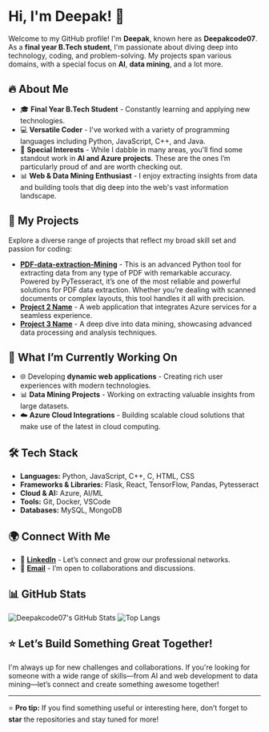 # Hi, I'm Deepak! 👋

Welcome to my GitHub profile! I'm **Deepak**, known here as **Deepakcode07**. As a **final year B.Tech student**, I'm passionate about diving deep into technology, coding, and problem-solving. My projects span various domains, with a special focus on **AI**, **data mining**, and a lot more.

## 🔥 About Me

- 🎓 **Final Year B.Tech Student** - Constantly learning and applying new technologies.
- 💻 **Versatile Coder** - I've worked with a variety of programming languages including Python, JavaScript, C++, and Java.
- 🌟 **Special Interests** - While I dabble in many areas, you'll find some standout work in **AI and Azure projects**. These are the ones I’m particularly proud of and are worth checking out.
- 📊 **Web & Data Mining Enthusiast** - I enjoy extracting insights from data and building tools that dig deep into the web's vast information landscape.

## 🚀 My Projects

Explore a diverse range of projects that reflect my broad skill set and passion for coding:

- **[PDF-data-extraction-Mining](#)** - This is an advanced Python tool for extracting data from any type of PDF with remarkable accuracy. Powered by PyTesseract, it’s one of the most reliable and powerful solutions for PDF data extraction. Whether you’re dealing with scanned documents or complex layouts, this tool handles it all with precision.
- **[Project 2 Name](#)** - A web application that integrates Azure services for a seamless experience.
- **[Project 3 Name](#)** - A deep dive into data mining, showcasing advanced data processing and analysis techniques.

## 🌱 What I’m Currently Working On

- 🌐 Developing **dynamic web applications** - Creating rich user experiences with modern technologies.
- 📊 **Data Mining Projects** - Working on extracting valuable insights from large datasets.
- ☁️ **Azure Cloud Integrations** - Building scalable cloud solutions that make use of the latest in cloud computing.

## 🛠️ Tech Stack

- **Languages:** Python, JavaScript, C++, C, HTML, CSS
- **Frameworks & Libraries:** Flask, React, TensorFlow, Pandas, Pytesseract
- **Cloud & AI:** Azure, AI/ML
- **Tools:** Git, Docker, VSCode
- **Databases:** MySQL, MongoDB

## 🌍 Connect With Me

- 💼 **[LinkedIn](https://www.linkedin.com/in/deepak-kumar-das-3402022b1)** - Let’s connect and grow our professional networks.
- 📧 **[Email](mailto:deepakkumardas2205@gmail.com)** - I’m open to collaborations and discussions.

## 📊 GitHub Stats

![Deepakcode07's GitHub Stats](https://github-readme-stats.vercel.app/api?username=Deepakcode07&show_icons=true&theme=radical)
![Top Langs](https://github-readme-stats.vercel.app/api/top-langs/?username=Deepakcode07&layout=compact&theme=radical)

## ⭐️ Let’s Build Something Great Together!

I'm always up for new challenges and collaborations. If you're looking for someone with a wide range of skills—from AI and web development to data mining—let’s connect and create something awesome together!

---

⭐️ **Pro tip:** If you find something useful or interesting here, don’t forget to **star** the repositories and stay tuned for more!
